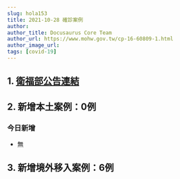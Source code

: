 ```yaml
---
slug: hola153
title: 2021-10-28 確診案例
author: 
author_title: Docusaurus Core Team
author_url: https://www.mohw.gov.tw/cp-16-60809-1.html
author_image_url: 
tags: [covid-19]
---
```


## 1. [衛福部公告連結](https://www.cdc.gov.tw/Bulletin/Detail/Nx1lf5IyzTWWF8lHomVUtg?typeid=9)

## 2. 新增本土案例：0例

### 今日新增
* 無

## 3. 新增境外移入案例：6例
